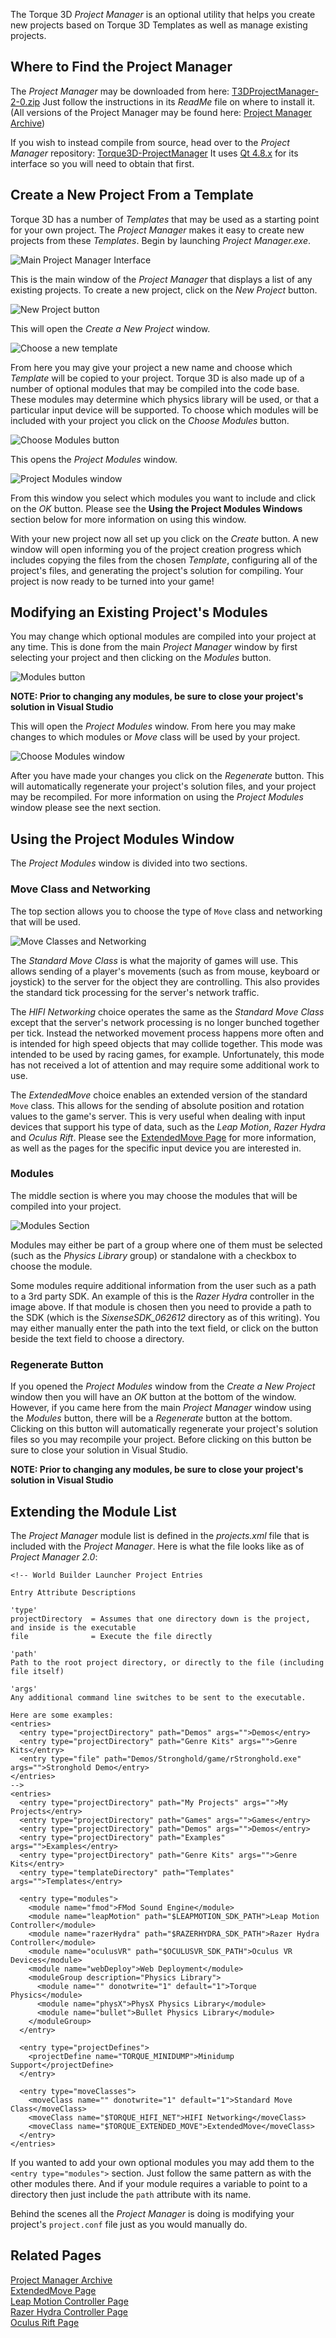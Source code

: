 The Torque 3D *Project Manager* is an optional utility that helps you create new projects based on Torque 3D Templates as well as manage existing projects.

## Where to Find the Project Manager
The *Project Manager* may be downloaded from here: [T3DProjectManager-2-0.zip]( http://mit.garagegames.com/T3DProjectManager-2-0.zip)  Just follow the instructions in its *ReadMe* file on where to install it.  (All versions of the Project Manager may be found here: [Project Manager Archive](Project-Manager-Archive))

If you wish to instead compile from source, head over to the *Project Manager* repository: [Torque3D-ProjectManager](https://github.com/GarageGames/Torque3D-ProjectManager)  It uses [Qt 4.8.x](http://qt-project.org/downloads) for its interface so you will need to obtain that first.

## Create a New Project From a Template
Torque 3D has a number of *Templates* that may be used as a starting point for your own project.  The *Project Manager* makes it easy to create new projects from these *Templates*.  Begin by launching *Project Manager.exe*.

![Main Project Manager Interface](images/ProjectManager/2-0-MainInterface.jpg)

This is the main window of the *Project Manager* that displays a list of any existing projects.  To create a new project, click on the *New Project* button.

![New Project button](images/ProjectManager/2-0-NewProjectHighlight.jpg)

This will open the *Create a New Project* window.

![Choose a new template](images/ProjectManager/2-0-ChooseNewTemplate.jpg)

From here you may give your project a new name and choose which *Template* will be copied to your project.  Torque 3D is also made up of a number of optional modules that may be compiled into the code base.  These modules may determine which physics library will be used, or that a particular input device will be supported.  To choose which modules will be included with your project you click on the *Choose Modules* button.

![Choose Modules button](images/ProjectManager/2-0-ChooseModulesButton.jpg)

This opens the *Project Modules* window.

![Project Modules window](images/ProjectManager/2-0-ChooseModules.jpg)

From this window you select which modules you want to include and click on the *OK* button.  Please see the **Using the Project Modules Windows** section below for more information on using this window.

With your new project now all set up you click on the *Create* button.  A new window will open informing you of the project creation progress which includes copying the files from the chosen *Template*, configuring all of the project's files, and generating the project's solution for compiling.  Your project is now ready to be turned into your game!

## Modifying an Existing Project's Modules
You may change which optional modules are compiled into your project at any time.  This is done from the main *Project Manager* window by first selecting your project and then clicking on the *Modules* button.

![Modules button](images/ProjectManager/2-0-ModulesButton.jpg)

**NOTE: Prior to changing any modules, be sure to close your project's solution in Visual Studio**

This will open the *Project Modules* window.  From here you may make changes to which modules or *Move* class will be used by your project.

![Choose Modules window](images/ProjectManager/2-0-ChooseModulesExisting.jpg)

After you have made your changes you click on the *Regenerate* button.  This will automatically regenerate your project's solution files, and your project may be recompiled.  For more information on using the *Project Modules* window please see the next section.

## Using the Project Modules Window
The *Project Modules* window is divided into two sections.

### Move Class and Networking
The top section allows you to choose the type of `Move` class and networking that will be used.

![Move Classes and Networking](images/ProjectManager/2-0-MoveClasses.jpg)

The *Standard Move Class* is what the majority of games will use.  This allows sending of a player's movements (such as from mouse, keyboard or joystick) to the server for the object they are controlling.  This also provides the standard tick processing for the server's network traffic.

The *HIFI Networking* choice operates the same as the *Standard Move Class* except that the server's network processing is no longer bunched together per tick.  Instead the networked movement process happens more often and is intended for high speed objects that may collide together.  This mode was intended to be used by racing games, for example.  Unfortunately, this mode has not received a lot of attention and may require some additional work to use.

The *ExtendedMove* choice enables an extended version of the standard `Move` class.  This allows for the sending of absolute position and rotation values to the game's server.  This is very useful when dealing with input devices that support his type of data, such as the *Leap Motion*, *Razer Hydra* and *Oculus Rift*.  Please see the [ExtendedMove Page](ExtendedMove-Class) for more information, as well as the pages for the specific input device you are interested in.

### Modules
The middle section is where you may choose the modules that will be compiled into your project.

![Modules Section](images/ProjectManager/2-0-ModulesSection.jpg)

Modules may either be part of a group where one of them must be selected (such as the *Physics Library* group) or standalone with a checkbox to choose the module.

Some modules require additional information from the user such as a path to a 3rd party SDK.  An example of this is the *Razer Hydra* controller in the image above.  If that module is chosen then you need to provide a path to the SDK (which is the *SixenseSDK_062612* directory as of this writing).  You may either manually enter the path into the text field, or click on the button beside the text field to choose a directory.

### Regenerate Button
If you opened the *Project Modules* window from the *Create a New Project* window then you will have an *OK* button at the bottom of the window.  However, if you came here from the main *Project Manager* window using the *Modules* button, there will be a *Regenerate* button at the bottom.  Clicking on this button will automatically regenerate your project's solution files so you may recompile your project.  Before clicking on this button be sure to close your solution in Visual Studio.

**NOTE: Prior to changing any modules, be sure to close your project's solution in Visual Studio**

## Extending the Module List
The *Project Manager* module list is defined in the *projects.xml* file that is included with the *Project Manager*.  Here is what the file looks like as of *Project Manager 2.0*:

```
<!-- World Builder Launcher Project Entries

Entry Attribute Descriptions

'type'
projectDirectory  = Assumes that one directory down is the project, and inside is the executable
file              = Execute the file directly

'path'
Path to the root project directory, or directly to the file (including file itself)

'args'
Any additional command line switches to be sent to the executable.

Here are some examples:
<entries>
  <entry type="projectDirectory" path="Demos" args="">Demos</entry>
  <entry type="projectDirectory" path="Genre Kits" args="">Genre Kits</entry>
  <entry type="file" path="Demos/Stronghold/game/rStronghold.exe" args="">Stronghold Demo</entry>
</entries>
-->
<entries>
  <entry type="projectDirectory" path="My Projects" args="">My Projects</entry>
  <entry type="projectDirectory" path="Games" args="">Games</entry>
  <entry type="projectDirectory" path="Demos" args="">Demos</entry>
  <entry type="projectDirectory" path="Examples" args="">Examples</entry>
  <entry type="projectDirectory" path="Genre Kits" args="">Genre Kits</entry>
  <entry type="templateDirectory" path="Templates" args="">Templates</entry>

  <entry type="modules">
    <module name="fmod">FMod Sound Engine</module>
    <module name="leapMotion" path="$LEAPMOTION_SDK_PATH">Leap Motion Controller</module>
    <module name="razerHydra" path="$RAZERHYDRA_SDK_PATH">Razer Hydra Controller</module>
    <module name="oculusVR" path="$OCULUSVR_SDK_PATH">Oculus VR Devices</module>
    <module name="webDeploy">Web Deployment</module>
    <moduleGroup description="Physics Library">
      <module name="" donotwrite="1" default="1">Torque Physics</module>
      <module name="physX">PhysX Physics Library</module>
      <module name="bullet">Bullet Physics Library</module>
    </moduleGroup>
  </entry>

  <entry type="projectDefines">
    <projectDefine name="TORQUE_MINIDUMP">Minidump Support</projectDefine>
  </entry>

  <entry type="moveClasses">
    <moveClass name="" donotwrite="1" default="1">Standard Move Class</moveClass>
    <moveClass name="$TORQUE_HIFI_NET">HIFI Networking</moveClass>
    <moveClass name="$TORQUE_EXTENDED_MOVE">ExtendedMove</moveClass>
  </entry>
</entries>
```

If you wanted to add your own optional modules you may add them to the `<entry type="modules">` section.  Just follow the same pattern as with the other modules there.  And if your module requires a variable to point to a directory then just include the `path` attribute with its name.

Behind the scenes all the *Project Manager* is doing is modifying your project's `project.conf` file just as you would manually do.

## Related Pages
[Project Manager Archive](Project-Manager-Archive)  
[ExtendedMove Page](ExtendedMove-Class)  
[Leap Motion Controller Page](Leap-Motion)  
[Razer Hydra Controller Page](Razer-Hydra)  
[Oculus Rift Page](Oculus-Rift)  
